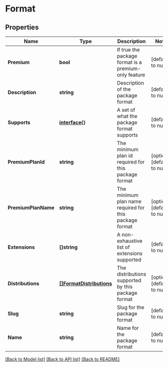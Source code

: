 # Format

## Properties
Name | Type | Description | Notes
------------ | ------------- | ------------- | -------------
**Premium** | **bool** | If true the package format is a premium-only feature | [default to null]
**Description** | **string** | Description of the package format | [default to null]
**Supports** | [**interface{}**](interface{}.md) | A set of what the package format supports | [default to null]
**PremiumPlanId** | **string** | The minimum plan id required for this package format | [optional] [default to null]
**PremiumPlanName** | **string** | The minimum plan name required for this package format | [optional] [default to null]
**Extensions** | **[]string** | A non-exhaustive list of extensions supported | [default to null]
**Distributions** | [**[]FormatDistributions**](Format_distributions.md) | The distributions supported by this package format | [optional] [default to null]
**Slug** | **string** | Slug for the package format | [default to null]
**Name** | **string** | Name for the package format | [default to null]

[[Back to Model list]](../README.md#documentation-for-models) [[Back to API list]](../README.md#documentation-for-api-endpoints) [[Back to README]](../README.md)


